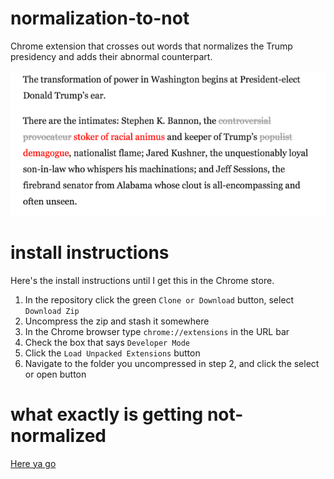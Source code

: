 normalization-to-not
=============
Chrome extension that crosses out words that normalizes the Trump presidency and adds their abnormal counterpart.

![](screenshot1.png)

install instructions
===============
Here's the install instructions until I get this in the Chrome store.

1. In the repository click the green `Clone or Download` button, select `Download Zip`
2. Uncompress the zip and stash it somewhere
3. In the Chrome browser type `chrome://extensions` in the URL bar
4. Check the box that says `Developer Mode`
5. Click the `Load Unpacked Extensions` button
6. Navigate to the folder you uncompressed in step 2, and click the select or open button

what exactly is getting not-normalized
===============
[Here ya go](https://gist.github.com/ianfitzpatrick/37c37e32074ff1f648db3a4b77411ddb)
